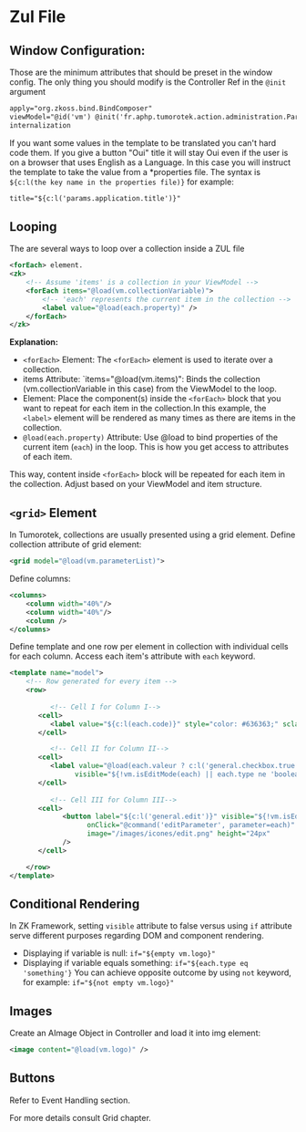 # Zul File

## Window Configuration:
Those are the minimum attributes that should be preset in the window config. The only thing you should modify is the Controller Ref in the `@init` argument
```xml
apply="org.zkoss.bind.BindComposer"
viewModel="@id('vm') @init('fr.aphp.tumorotek.action.administration.ParametresController')"
internalization
```

If you want some values in the template to be translated you can't hard code them. If you give a button "Oui" title it will stay Oui even if the user is on a browser that uses English as a Language.  In this case you will instruct the template to take the value from a *properties file. The syntax is
`${c:l(the key name in the properties file)}`
for example:
```xml
title="${c:l('params.application.title')}"
```

## Looping
The are several ways to loop over a collection inside a ZUL file 
```xml
<forEach> element.
<zk>
    <!-- Assume 'items' is a collection in your ViewModel -->
    <forEach items="@load(vm.collectionVariable)">
        <!-- 'each' represents the current item in the collection -->
        <label value="@load(each.property)" />
    </forEach>
</zk>
```
**Explanation:**
- `<forEach>` Element: The `<forEach>` element is used to iterate over a collection.
- items Attribute:
  `items="@load(vm.items)": Binds the collection (vm.collectionVariable in this case) from the ViewModel to the loop.
- Element:
  Place the component(s) inside the `<forEach>` block that you want to repeat for each item in the collection.In this example, the `<label>` element will be rendered as many times as there are items in the collection.
- `@load(each.property)` Attribute:
  Use @load to bind properties of the current item (`each`) in the loop. This is how you get access to attributes of each item.

This way, content inside `<forEach>` block will be repeated for each item in the collection. Adjust based on your ViewModel and item structure.

## `<grid>` Element
In Tumorotek, collections are usually presented using a grid element.
Define collection attribute of grid element:
```xml
<grid model="@load(vm.parameterList)">
```
Define columns:
```xml
<columns>
    <column width="40%"/>
    <column width="40%"/>
    <column />
</columns>
```
Define template and one row per element in collection with individual cells for each column. Access each item's attribute with `each` keyword.
```xml
<template name="model">
    <!-- Row generated for every item -->
    <row>
      
          <!-- Cell I for Column I-->
       <cell>
          <label value="${c:l(each.code)}" style="color: #636363;" sclass="formLabel" />
       </cell>

          <!-- Cell II for Column II-->
       <cell>
          <label value="@load(each.valeur ? c:l('general.checkbox.true') : c:l('general.checkbox.false'))"
                visible="${!vm.isEditMode(each) || each.type ne 'boolean'}"/>
       </cell>
       
          <!-- Cell III for Column III-->
       <cell>
             <button label="${c:l('general.edit')}" visible="${!vm.isEditMode(each)}"
                   onClick="@command('editParameter', parameter=each)"
                   image="/images/icones/edit.png" height="24px"
             />
       </cell>

    </row>
</template>
```

## Conditional Rendering

In ZK Framework, setting `visible` attribute to false versus using `if` attribute serve different purposes regarding DOM and component rendering.
- Displaying if variable is null: `if="${empty vm.logo}"`
- Displaying if variable equals something: `if="${each.type eq 'something'}`
You can achieve opposite outcome by using `not` keyword, for example: `if="${not empty vm.logo}"`

## Images

Create an AImage Object in Controller and load it into img element:
```xml
<image content="@load(vm.logo)" />
```

## Buttons

Refer to Event Handling section.

For more details consult Grid chapter.